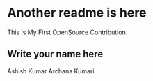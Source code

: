 # Another readme is here

This is My First OpenSource Contribution.

## Write your name here

Ashish Kumar
Archana Kumari
